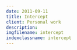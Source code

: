 ```yaml
---
date: 2011-09-11
title: Intercept
client: Personal work
description:
imgfilename: intercept
indexclassname: intercept
---
```


<img srcset="/img/intercept-1x.png 1x, /img/intercept-2x.png 2x">
